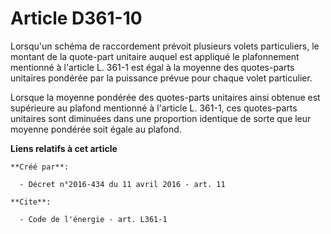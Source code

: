 # Article D361-10

Lorsqu'un schéma de raccordement prévoit plusieurs volets particuliers, le montant de la quote-part unitaire auquel est
appliqué le plafonnement mentionné à l'article L. 361-1 est égal à la moyenne des quotes-parts unitaires pondérée par la
puissance prévue pour chaque volet particulier. 

Lorsque la moyenne pondérée des quotes-parts unitaires ainsi obtenue est supérieure au plafond mentionné à l'article L.
361-1, ces quotes-parts unitaires sont diminuées dans une proportion identique de sorte que leur moyenne pondérée soit égale
au plafond.

**Liens relatifs à cet article**

	**Créé par**:

	  - Décret n°2016-434 du 11 avril 2016 - art. 11

	**Cite**:

	  - Code de l'énergie - art. L361-1
